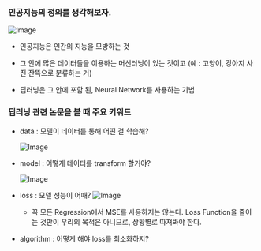 ### 인공지능의 정의를 생각해보자.
![Image](https://i.imgur.com/kvsBlEC.png)

- 인공지능은 인간의 지능을 모방하는 것 

- 그 안에 많은 데이터들을 이용하는 머신러닝이 있는 것이고 (예 : 고양이, 강아지 사진 잔뜩으로 분류하는 거)

- 딥러닝은 그 안에 포함 된, Neural Network를 사용하는 기법

### 딥러닝 관련 논문을 볼 때 주요 키워드
- data : 모델이 데이터를 통해 어떤 걸 학습해?

    ![Image](https://i.imgur.com/Y0njsq8.png)

- model : 어떻게 데이터를 transform 할거야?

    ![Image](https://i.imgur.com/k4iUtpV.png)

- loss : 모델 성능이 어때?
    ![Image](https://i.imgur.com/Oh9YQa2.png)
    - 꼭 모든 Regression에서 MSE를 사용하지는 않는다. Loss Function을 줄이는 것만이 우리의 목적은 아니므로, 상황별로 따져봐야 한다.
  
- algorithm : 어떻게 해야 loss를 최소화하지?


